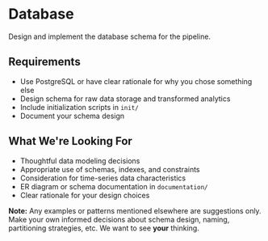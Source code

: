 # Database

Design and implement the database schema for the pipeline.

## Requirements

- Use PostgreSQL or have clear rationale for why you chose something else
- Design schema for raw data storage and transformed analytics
- Include initialization scripts in `init/`
- Document your schema design

## What We're Looking For

- Thoughtful data modeling decisions
- Appropriate use of schemas, indexes, and constraints
- Consideration for time-series data characteristics
- ER diagram or schema documentation in `documentation/`
- Clear rationale for your design choices

**Note:** Any examples or patterns mentioned elsewhere are suggestions only. Make your own informed decisions about schema design, naming, partitioning strategies, etc. We want to see **your** thinking.
